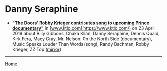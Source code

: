 # Danny Seraphine

 - [**"The Doors' Robby Krieger contributes song to upcoming Prince documentary"**](https://www.ktlo.com/2019/04/23/the-doors-robby-krieger-contributes-song-to-upcoming-prince-documentary/) in [www.ktlo.com](https://www.ktlo.com/) on 23 April 2019 about Billy Gibbons, Chaka Khan, Danny Seraphine, Dennis Quaid, Kirk Fera, Macy Gray, Mr. Nelson: On the North Side (documentary), Music Speaks Louder Than Words (song), Randy Bachman, Robby Krieger, ZZ Top ([mirror](https://web.archive.org/web/*/https://www.ktlo.com/2019/04/23/the-doors-robby-krieger-contributes-song-to-upcoming-prince-documentary/))

----

[Home](../)
